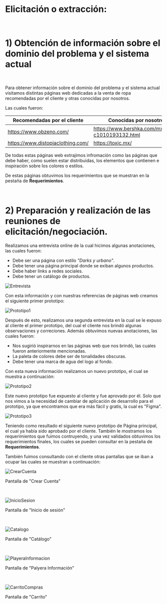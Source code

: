 # Elicitación o extracción:
<br>

# 1) Obtención de información sobre el dominio del problema y el sistema actual
<br>

Para obtener información sobre el dominio del problema y el sistema actual visitamos distintas páginas web dedicadas a la venta de ropa recomendadas por el cliente y otras conocidas por nosotros. 

Las cuales fueron:

| Recomendadas por el cliente | Conocidas por nosotros |
|-----------------------------|------------------------|
|<a href="https://www.obzeno.com/" target="_blank">https://www.obzeno.com/</a>| <a href="https://www.bershka.com/mx/mujer-c1010193132.html" target="_blank">https://www.bershka.com/mx/mujer-c1010193132.html</a>           |
|<a href="https://www.distopiaclothing.com/" target="_blank">https://www.distopiaclothing.com/</a>| <a href="https://toxic.mx/" target="_blank">https://toxic.mx/</a>               |  

De todas estas páginas web extrajimos infromación como las páginas que debe haber, como suelen estar distribuidas, los elementos que contienen e inspiración sobre los colores o estilos.

De estas páginas obtuvimos los requerimientos que se muestran en la pestaña de **Requerimientos**.

<br>

# 2) Preparación y realización de las reuniones de elicitación/negociación.

Realizamos una entrevista online de la cual hicimos algunas anotaciones, las cuales fueron:

* Debe ser una página con estilo *"Darks y urbano"*. 
* Debe tener una página principal donde se exiban algunos productos.
* Debe haber links a redes sociales.
* Debe tener un catálogo de productos.

![Entrevista](entrevista.png)


Con esta información y con nuestras referencias de páginas web creamos el siguiente primer prototipo:

![Prototipo1](Prototipo1.png)

Después de esto, realizamos una segunda entrevista en la cual se le expuso al cliente el primer prototipo, del cual el cliente nos brindó algunas observaciones y correciones. Además obtuvimos nuevas anotaciones, las cuales fueron:

* Nos sugirió inspirarnos en las páginas web que nos brindó, las cuales fueron anteriormente mencionadas. 
* La paleta de colores debe ser de tonalidades obscuras.
* Debe tener una marca de agua del logo al fondo.

Con esta nueva información realizamos un nuevo prototipo, el cual se muestra a continuación:

![Prototipo2](Prototipo2JustMind.png)

Este nuevo prototipo fue expuesto al cliente y fue aprovado por él. Solo que nos vimos a la necesidad de cambiar de aplicación de desarrollo para el prototipo, ya que encontramos que era más fácil y gratis, la cual es "Figma".

![Prototipo3](PaginaPrincipal.png)

Teniendo como resultado el siguiente nuevo prototipo de Página principal, el cual ya había sido aprobado por el cliente. También le mostramos los requerimientos que fuimos contruyendo, y una vez validados obtuvimos los requerimientos finales, los cuales se pueden consultar en la pestaña de **Requerimientos**.

También fuimos consultando con el cliente otras pantallas que se iban a ocupar las cuales se muestran a continuación:

![CrearCuenta](CrearCuenta.png)

Pantalla de "Crear Cuenta"

<br>

![InicioSesion](InicioSesion.png)

Pantalla de "Inicio de sesión"

<br>

![Catalogo](Catalogo.png)

Pantalla de "Catálogo"

<br>

![PlayeraInformacion](PlayeraInformacion.png)

Pantalla de "Palyera Información"

<br>

![CarritoCompras](CarritoCompras.png)

Pantalla de "Carrito"



